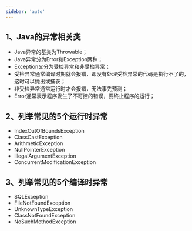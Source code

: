 ```yaml
---
sidebar: 'auto'
---
```

## 1、Java的异常相关类
<Common-Thumb :prefix="'/img/conclusion/java'" :urls="'IOException.png'"></Common-Thumb>

+ Java异常的基类为Throwable；
+ Java异常分为Error和Exception两种；
+ Exception又分为受检异常和非受检异常；
+ 受检异常通常编译时期就会报错，即没有处理受检异常的代码是执行不了的，这时可以抛出或捕获；
+ 非受检异常通常运行时才会报错，无法事先预测；
+ Error通常表示程序发生了不可控的错误，要终止程序的运行；

## 2、列举常见的5个运行时异常
+ IndexOutOfBoundsException
+ ClassCastException
+ ArithmeticException
+ NullPointerException
+ IllegalArgumentException
+ ConcurrentModificationException

## 3、列举常见的5个编译时异常
+ SQLException
+ FileNotFoundException
+ UnknownTypeException
+ ClassNotFoundException
+ NoSuchMethodException